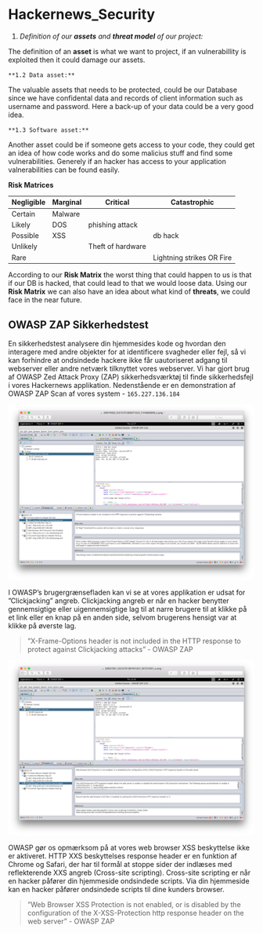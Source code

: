 # Hackernews_Security

1. _Definition of our **assets** and **threat model** of our project:_

The definition of an **asset** is what we want to project, if an vulnerabillity is exploited then it could damage our assets. 
    
    **1.2 Data asset:**
The valuable assets that needs to be protected, could be our Database since we have confidental data and records of client information such as username and password. Here a back-up of your data could be a very good idea. 
    
    **1.3 Software asset:** 
Another asset could be if someone gets access to your code, they could get an idea of how code works and do some malicius stuff and find some vulnerabilities. Generely if an hacker has access to your application valnerabilities can be found easily. 


**Risk Matrices**

| Negligible | Marginal |Critical |Catastrophic|
| --- | --- | --- | --- |
| Certain | Malware |  |  |  |
| Likely | DOS | phishing attack |  |  |
| Possible | XSS |  | db hack |  |
| Unlikely |  | Theft of hardware |  |  |
| Rare |  |  | Lightning strikes OR Fire |  |

According to our **Risk Matrix** the worst thing that could happen to us is that if our DB is hacked, that could lead to that we would loose data. 
Using our **Risk Matrix** we can also have an idea about what kind of **threats**, we could face in the near future. 

## OWASP ZAP Sikkerhedstest

En sikkerhedstest analysere din hjemmesides kode og hvordan den interagere med andre objekter for at identificere svagheder eller fejl, så vi kan forhindre at ondsindede hackere ikke får uautoriseret adgang til webserver eller andre netværk tilknyttet vores webserver. Vi har gjort brug af OWASP Zed Attack Proxy (ZAP) sikkerhedsværktøj til finde sikkerhedsfejl i vores Hackernews applikation. Nedenstående er en demonstration af OWASP ZAP Scan af vores system - `165.227.136.184`

![Text](https://github.com/HakimiX/UFO/blob/master/Models/OWASP2.jpg)

I OWASP’s brugergrænsefladen kan vi se at vores applikation er udsat for ”Clickjacking” angreb. Clickjacking angreb er når en hacker benytter gennemsigtige eller uigennemsigtige lag til at narre brugere til at klikke på et link eller en knap på en anden side, selvom brugerens hensigt var at klikke på øverste lag. 

> ”X-Frame-Options header is not included in the HTTP response to protect against Clickjacking attacks” - OWASP ZAP

![Text](https://github.com/HakimiX/UFO/blob/master/Models/OWASP1.jpg)

OWASP gør os opmærksom på at vores web browser XSS beskyttelse ikke er aktiveret. HTTP XXS beskyttelses response header er en funktion af Chrome og Safari, der har til formål at stoppe sider der indlæses med reflekterende XXS angreb (Cross-site scripting). Cross-site scripting er når en hacker påfører din hjemmeside ondsindede scripts. Via din hjemmeside kan en hacker påfører ondsindede scripts til dine kunders browser.  

> ”Web Browser XSS Protection is not enabled, or is disabled by the configuration of the X-XSS-Protection http response header on the web server” - OWASP ZAP

